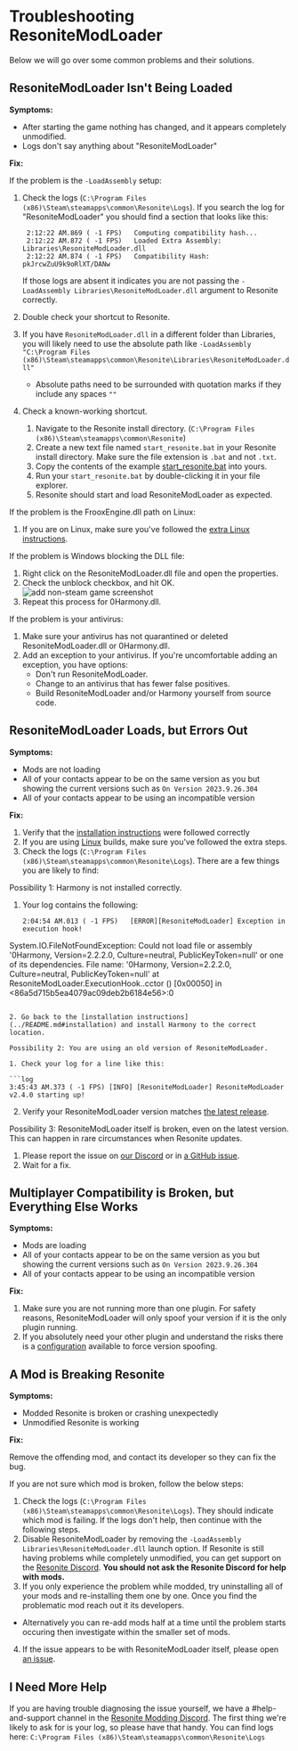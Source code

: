 # Troubleshooting ResoniteModLoader

Below we will go over some common problems and their solutions.

## ResoniteModLoader Isn't Being Loaded

**Symptoms:**

- After starting the game nothing has changed, and it appears completely unmodified.
- Logs don't say anything about "ResoniteModLoader"

**Fix:**

If the problem is the `-LoadAssembly` setup:

1. Check the logs (`C:\Program Files (x86)\Steam\steamapps\common\Resonite\Logs`). If you search the log for "ResoniteModLoader" you should find a section that looks like this:

   ```log
    2:12:22 AM.869 ( -1 FPS)   Computing compatibility hash...
    2:12:22 AM.872 ( -1 FPS)   Loaded Extra Assembly: Libraries\ResoniteModLoader.dll
    2:12:22 AM.874 ( -1 FPS)   Compatibility Hash: pkJrcwZuU9k9oRlXT/DANw
   ```

   If those logs are absent it indicates you are not passing the `-LoadAssembly Libraries\ResoniteModLoader.dll` argument to Resonite correctly.
2. Double check your shortcut to Resonite.
3. If you have `ResoniteModLoader.dll` in a different folder than Libraries, you will likely need to use the absolute path like `-LoadAssembly "C:\Program Files (x86)\Steam\steamapps\common\Resonite\Libraries\ResoniteModLoader.dll"`
   - Absolute paths need to be surrounded with quotation marks if they include any spaces `""`
4. Check a known-working shortcut.
   1. Navigate to the Resonite install directory. (`C:\Program Files (x86)\Steam\steamapps\common\Resonite`)
   2. Create a new text file named `start_resonite.bat` in your Resonite install directory. Make sure the file extension is `.bat` and not `.txt`.
   3. Copy the contents of the example [start_resonite.bat](start_resonite.bat) into yours.
   4. Run your `start_resonite.bat` by double-clicking it in your file explorer.
   5. Resonite should start and load ResoniteModLoader as expected.

If the problem is the FrooxEngine.dll path on Linux:

1. If you are on Linux, make sure you've followed the [extra Linux instructions](linux.md).

If the problem is Windows blocking the DLL file:

1. Right click on the ResoniteModLoader.dll file and open the properties.
2. Check the unblock checkbox, and hit OK.  
   ![add non-steam game screenshot](img/windows_unblock.png)
3. Repeat this process for 0Harmony.dll.

If the problem is your antivirus:

1. Make sure your antivirus has not quarantined or deleted ResoniteModLoader.dll or 0Harmony.dll.
2. Add an exception to your antivirus. If you're uncomfortable adding an exception, you have options:
   - Don't run ResoniteModLoader.
   - Change to an antivirus that has fewer false positives.
   - Build ResoniteModLoader and/or Harmony yourself from source code.

## ResoniteModLoader Loads, but Errors Out

**Symptoms:**

- Mods are not loading
- All of your contacts appear to be on the same version as you but showing the current versions such as `On Version 2023.9.26.304`
- All of your contacts appear to be using an incompatible version

**Fix:**

1. Verify that the [installation instructions](../README.md#installation) were followed correctly
2. If you are using [Linux](linux.md) builds, make sure you've followed the extra steps.
3. Check the logs (`C:\Program Files (x86)\Steam\steamapps\common\Resonite\Logs`). There are a few things you are likely to find:

Possibility 1: Harmony is not installed correctly.

1. Your log contains the following:

   ```log
   2:04:54 AM.013 ( -1 FPS)   [ERROR][ResoniteModLoader] Exception in execution hook!
System.IO.FileNotFoundException: Could not load file or assembly '0Harmony, Version=2.2.2.0, Culture=neutral, PublicKeyToken=null' or one of its dependencies.
File name: '0Harmony, Version=2.2.2.0, Culture=neutral, PublicKeyToken=null'
  at ResoniteModLoader.ExecutionHook..cctor () [0x00050] in <86a5d715b5ea4079ac09deb2b6184e56>:0 
   ```

2. Go back to the [installation instructions](../README.md#installation) and install Harmony to the correct location.

Possibility 2: You are using an old version of ResoniteModLoader.

1. Check your log for a line like this:

  ```log
  3:45:43 AM.373 ( -1 FPS) [INFO] [ResoniteModLoader] ResoniteModLoader v2.4.0 starting up!
  ```

2. Verify your ResoniteModLoader version matches [the latest release](https://github.com/resonite-modding-group/ResoniteModLoader/releases/latest).

Possibility 3: ResoniteModLoader itself is broken, even on the latest version. This can happen in rare circumstances when Resonite updates.

1. Please report the issue on [our Discord][Resonite Modding Discord] or in [a GitHub issue](https://github.com/resonite-modding-group/ResoniteModLoader/issues).
2. Wait for a fix.

## Multiplayer Compatibility is Broken, but Everything Else Works

**Symptoms:**

- Mods are loading
- All of your contacts appear to be on the same version as you but showing the current versions such as `On Version 2023.9.26.304`
- All of your contacts appear to be using an incompatible version

**Fix:**

1. Make sure you are not running more than one plugin. For safety reasons, ResoniteModLoader will only spoof your version if it is the only plugin running.
2. If you absolutely need your other plugin and understand the risks there is a [configuration](modloader_config.md) available to force version spoofing.

## A Mod is Breaking Resonite

**Symptoms:**

- Modded Resonite is broken or crashing unexpectedly
- Unmodified Resonite is working

**Fix:**

Remove the offending mod, and contact its developer so they can fix the bug.

If you are not sure which mod is broken, follow the below steps:

1. Check the logs (`C:\Program Files (x86)\Steam\steamapps\common\Resonite\Logs`). They should indicate which mod is failing. If the logs don't help, then continue with the following steps.
2. Disable ResoniteModLoader by removing the `-LoadAssembly Libraries\ResoniteModLoader.dll` launch option. If Resonite is still having problems while completely unmodified, you can get support on the [Resonite Discord]. **You should not ask the Resonite Discord for help with mods.**
3. If you only experience the problem while modded, try uninstalling all of your mods and re-installing them one by one. Once you find the problematic mod reach out it its developers. 
 - Alternatively you can re-add mods half at a time until the problem starts occuring then investigate within the smaller set of mods.
4. If the issue appears to be with ResoniteModLoader itself, please open [an issue](https://github.com/resonite-modding-group/ResoniteModLoader/issues).

## I Need More Help

If you are having trouble diagnosing the issue yourself, we have a #help-and-support channel in the [Resonite Modding Discord]. The first thing we're likely to ask for is your log, so please have that handy. You can find logs here: `C:\Program Files (x86)\Steam\steamapps\common\Resonite\Logs`

<!--- Link References -->
[Resonite Modding Discord]: https://discord.gg/vCDJK9xyvm
[Resonite Discord]: https://discord.gg/resonite
